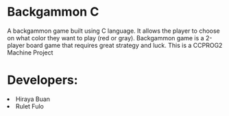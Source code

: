 # Backgammon C
A backgammon game built using C language. It allows the player to choose on what color they want to play (red or gray). Backgammon game is a 2-player board game that requires great strategy and luck.
This is a CCPROG2 Machine Project 

# Developers:
<li> Hiraya Buan
<li> Rulet Fulo
  

